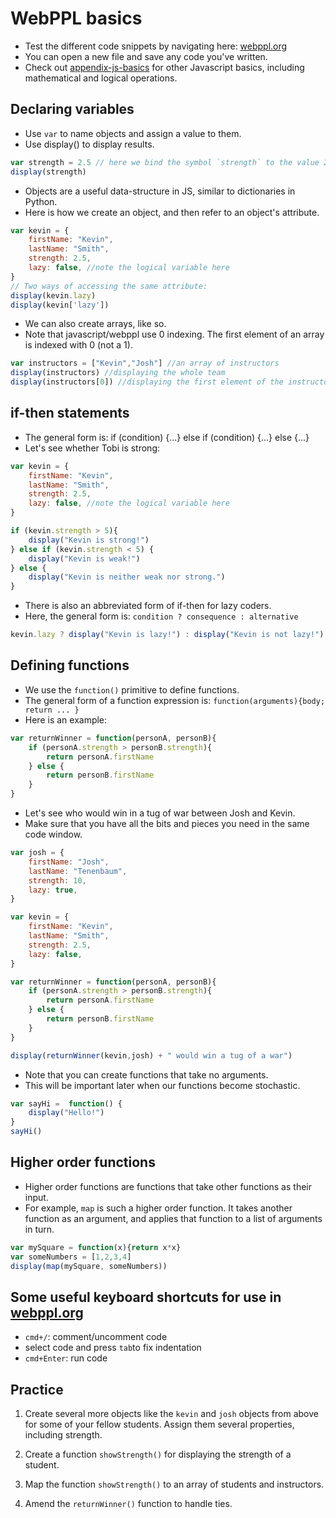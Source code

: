 # WebPPL basics

- Test the different code snippets by navigating here: [webppl.org](http://webppl.org)
- You can open a new file and save any code you've written.
- Check out [appendix-js-basics](http://probmods.org/chapters/13-appendix-js-basics.html) for other Javascript basics, including mathematical and logical operations.

## Declaring variables

- Use `var` to name objects and assign a value to them.
- Use display() to display results.

```javascript
var strength = 2.5 // here we bind the symbol `strength` to the value 2.5
display(strength)
```

- Objects are a useful data-structure in JS, similar to dictionaries in Python.
- Here is how we create an object, and then refer to an object's attribute.

```javascript
var kevin = {
	firstName: "Kevin",
	lastName: "Smith",
	strength: 2.5,
	lazy: false, //note the logical variable here
}
// Two ways of accessing the same attribute:
display(kevin.lazy)
display(kevin['lazy'])
```

- We can also create arrays, like so.
- Note that javascript/webppl use 0 indexing. The first element of an array is indexed with 0 (not a 1).

```javascript
var instructors = ["Kevin","Josh"] //an array of instructors
display(instructors) //displaying the whole team
display(instructors[0]) //displaying the first element of the instructor team
```

## if-then statements

- The general form is: if (condition) {...} else if (condition) {...} else {...}
- Let's see whether Tobi is strong:

```javascript
var kevin = {
	firstName: "Kevin",
	lastName: "Smith",
	strength: 2.5,
	lazy: false, //note the logical variable here
}

if (kevin.strength > 5){
	display("Kevin is strong!")
} else if (kevin.strength < 5) {
	display("Kevin is weak!")
} else {
	display("Kevin is neither weak nor strong.")
}
```

- There is also an abbreviated form of if-then for lazy coders.
- Here, the general form is: `condition ? consequence : alternative`

```javascript
kevin.lazy ? display("Kevin is lazy!") : display("Kevin is not lazy!")
```

## Defining functions

- We use the `function()` primitive to define functions.
- The general form of a function expression is: `function(arguments){body; return ... }`
- Here is an example:

```javascript
var returnWinner = function(personA, personB){
	if (personA.strength > personB.strength){
		return personA.firstName
	} else {
		return personB.firstName
	}  
}
```

- Let's see who would win in a tug of war between Josh and Kevin.
- Make sure that you have all the bits and pieces you need in the same code window.

```javascript
var josh = {
	firstName: "Josh",
	lastName: "Tenenbaum",
	strength: 10,
	lazy: true,
}

var kevin = {
	firstName: "Kevin",
	lastName: "Smith",
	strength: 2.5,
	lazy: false,
}

var returnWinner = function(personA, personB){
	if (personA.strength > personB.strength){
		return personA.firstName
	} else {
		return personB.firstName
	}  
}

display(returnWinner(kevin,josh) + " would win a tug of a war")
```

- Note that you can create functions that take no arguments.
- This will be important later when our functions become stochastic.

```javascript
var sayHi =  function() {
	display("Hello!")
}
sayHi()
```

## Higher order functions

- Higher order functions are functions that take other functions as their input.
- For example, `map` is such a higher order function. It takes another function as an argument, and applies that function to a list of arguments in turn.

```javascript
var mySquare = function(x){return x*x}
var someNumbers = [1,2,3,4]
display(map(mySquare, someNumbers))
```

## Some useful keyboard shortcuts for use in [webppl.org](http://webppl.org)

- `cmd+/`: comment/uncomment code
- select code and press `tab`to fix indentation
- `cmd+Enter`: run code

## Practice

1. Create several more objects like the `kevin` and `josh` objects from above for some of your fellow students. Assign them several properties, including strength.

<!--
- SOLUTION:

```javascript
var kevin = {
	firstName: "Kevin", lastName: "Smith", strength: 4
}

var josh = {
	firstName: "Josh", lastName: "Tenenbaum", strength: 12
}

var andrei = {
	firstName: "Andrei", lastName: "Barbu", strength: 12
}

```-->

2. Create a function `showStrength()` for displaying the strength of a student.

<!--
- SOLUTION:

```javascript
var showStrength = function(person) {
	display(person.strength)
}
showStrength(kevin)
```-->

3. Map the function `showStrength()` to an array of students and instructors.

<!--
- SOLUTION:

```javascript
// Map the showStrength() function onto a group
var everyone = [kevin, josh, andrei]
display("Everyone's strengths:")
map(showStrength, everyone)
```-->

4. Amend the `returnWinner()` function to handle ties.

<!--
-SOLUTION:

```javascript
var returnWinner = function(personA, personB){
	if (personA.strength > personB.strength){
		return [personA.lastName, personA.firstName]
	} else  if (personA.strength < personB.strength){
		return [personB.lastName, personB.firstName]
	} else {
		return ["tied","match"]
	}
}

display(returnWinner(kevin, andrei) + " won a tug of war")
display(returnWinner(andrei, josh) + " won a tug of war")

```-->
